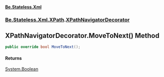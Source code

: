 #### [Be.Stateless.Xml](README.md 'README')
### [Be.Stateless.Xml.XPath](Be.Stateless.Xml.XPath.md 'Be.Stateless.Xml.XPath').[XPathNavigatorDecorator](XPathNavigatorDecorator.md 'Be.Stateless.Xml.XPath.XPathNavigatorDecorator')

## XPathNavigatorDecorator.MoveToNext() Method

```csharp
public override bool MoveToNext();
```

#### Returns
[System.Boolean](https://docs.microsoft.com/en-us/dotnet/api/System.Boolean 'System.Boolean')